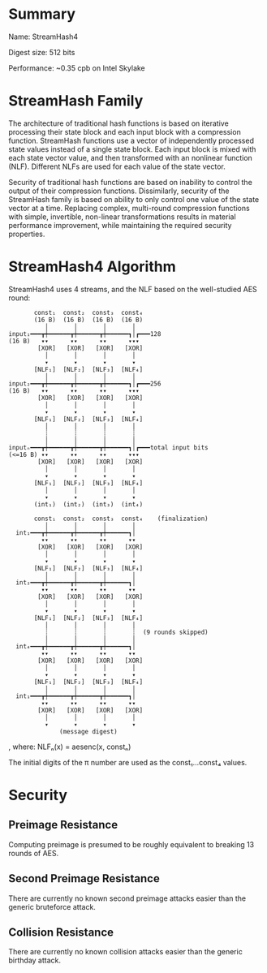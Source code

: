 # Summary

Name: StreamHash4

Digest size: 512 bits

Performance: ~0.35 cpb on Intel Skylake

# StreamHash Family

The architecture of traditional hash functions is based on iterative
processing their state block and each input block with a compression function.
StreamHash functions use a vector of independently processed state values
instead of a single state block.  Each input block is mixed with each state
vector value, and then transformed with an nonlinear function (NLF).
Different NLFs are used for each value of the state vector.

Security of traditional hash functions are based on inability to control the
output of their compression functions.  Dissimilarly, security of the
StreamHash family is based on ability to only control one value of the state
vector at a time.  Replacing complex, multi-round compression functions with
simple, invertible, non-linear transformations results in material performance
improvement, while maintaining the required security properties.

# StreamHash4 Algorithm

StreamHash4 uses 4 streams, and the NLF based on the well-studied AES round:

           const₁  const₂  const₃  const₄
           (16 B)  (16 B)  (16 B)  (16 B)
              │       │       │       │
    input₁━━━┳┿━━━━━━┳┿━━━━━━┳┿━━━━━━┓│┏━━━128
    (16 B)   ▾▾      ▾▾      ▾▾      ▾▾▾
            [XOR]   [XOR]   [XOR]   [XOR]
              │       │       │       │
              ▾       ▾       ▾       ▾
           [NLF₁]  [NLF₂]  [NLF₃]  [NLF₄]
              │       │       │       │
    input₂━━━┳┿━━━━━━┳┿━━━━━━┳┿━━━━━━┓│┏━━━256
    (16 B)   ▾▾      ▾▾      ▾▾      ▾▾▾
            [XOR]   [XOR]   [XOR]   [XOR]
              │       │       │       │
              ▾       ▾       ▾       ▾
           [NLF₁]  [NLF₂]  [NLF₃]  [NLF₄]
              │       │       │       │
              ┊       ┊       ┊       ┊
              │       │       │       │
    inputₙ━━━┳┿━━━━━━┳┿━━━━━━┳┿━━━━━━┓│┏━━━total input bits
    (<=16 B) ▾▾      ▾▾      ▾▾      ▾▾▾
            [XOR]   [XOR]   [XOR]   [XOR]
              │       │       │       │
              ▾       ▾       ▾       ▾
           [NLF₁]  [NLF₂]  [NLF₃]  [NLF₄]
              │       │       │       │
              ▾       ▾       ▾       ▾
           (int₁)  (int₂)  (int₃)  (int₄)

           const₁  const₂  const₃  const₄    (finalization)
              │       │       │       │
      int₁━━━┳┿━━━━━━┳┿━━━━━━┳┿━━━━━━┓│
             ▾▾      ▾▾      ▾▾      ▾▾
            [XOR]   [XOR]   [XOR]   [XOR]
              │       │       │       │
              ▾       ▾       ▾       ▾
           [NLF₁]  [NLF₂]  [NLF₃]  [NLF₄]
              │       │       │       │
      int₂━━━┳┿━━━━━━┳┿━━━━━━┳┿━━━━━━┓│
             ▾▾      ▾▾      ▾▾      ▾▾
            [XOR]   [XOR]   [XOR]   [XOR]
              │       │       │       │
              ▾       ▾       ▾       ▾
           [NLF₁]  [NLF₂]  [NLF₃]  [NLF₄]
              │       │       │       │
              ┊       ┊       ┊       ┊  (9 rounds skipped)
              │       │       │       │
      int₄━━━┳┿━━━━━━┳┿━━━━━━┳┿━━━━━━┓│
             ▾▾      ▾▾      ▾▾      ▾▾
            [XOR]   [XOR]   [XOR]   [XOR]
              │       │       │       │
              ▾       ▾       ▾       ▾
           [NLF₁]  [NLF₂]  [NLF₃]  [NLF₄]
              │       │       │       │
      int₁━━━┳┿━━━━━━┳┿━━━━━━┳┿━━━━━━┓│
             ▾▾      ▾▾      ▾▾      ▾▾
            [XOR]   [XOR]   [XOR]   [XOR]
              │       │       │       │
              ▾       ▾       ▾       ▾
                  (message digest)

, where:
    NLFₙ(x) = aesenc(x, constₙ)

The initial digits of the π number are used as the const₁…const₄ values.

# Security

## Preimage Resistance

Computing preimage is presumed to be roughly equivalent to breaking 13 rounds of AES.

## Second Preimage Resistance

There are currently no known second preimage attacks easier than the generic bruteforce attack.

## Collision Resistance

There are currently no known collision attacks easier than the generic birthday attack.

